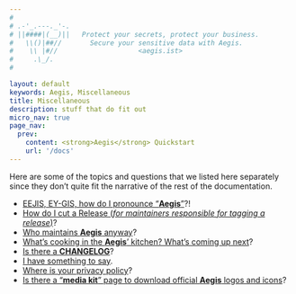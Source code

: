 ```yaml
---
#
# .-'_.---._'-.
# ||####|(__)||   Protect your secrets, protect your business.
#   \\()|##//       Secure your sensitive data with Aegis.
#    \\ |#//                    <aegis.ist>
#     .\_/.
#

layout: default
keywords: Aegis, Miscellaneous
title: Miscellaneous
description: stuff that do fit out
micro_nav: true
page_nav:
  prev:
    content: <strong>Aegis</strong> Quickstart
    url: '/docs'
---
```


Here are some of the topics and questions that we listed here separately since 
they don’t quite fit the narrative of the rest of the documentation.

* [EEJIS, EY-GIS, how do I pronounce “**Aegis**”](/pronunciation)?!
* [How do I cut a Release (*for maintainers responsible for tagging a release*)](/release)?
* [Who maintains **Aegis** anyway](/maintainers)?
* [What’s cooking in the **Aegis**’ kitchen? What’s coming up next](/timeline)?
* [Is there a **CHANGELOG**](/changelog)?
* [I have something to say](/contact).
* [Where is your privacy policy](/privacy)?
* [Is there a “**media kit**” page to download official **Aegis** logos and icons](/media)?